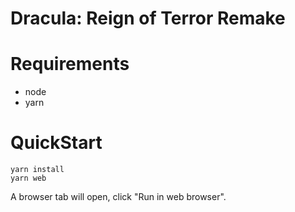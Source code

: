 # Dracula: Reign of Terror Remake

# Requirements

- node
- yarn

# QuickStart

```
yarn install
yarn web
```

A browser tab will open, click "Run in web browser".
